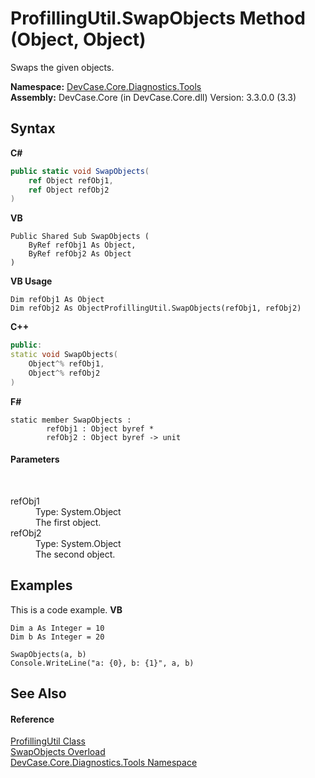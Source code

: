 # ProfillingUtil.SwapObjects Method (Object, Object)
 

Swaps the given objects.

**Namespace:**&nbsp;<a href="N_DevCase_Core_Diagnostics_Tools">DevCase.Core.Diagnostics.Tools</a><br />**Assembly:**&nbsp;DevCase.Core (in DevCase.Core.dll) Version: 3.3.0.0 (3.3)

## Syntax

**C#**<br />
``` C#
public static void SwapObjects(
	ref Object refObj1,
	ref Object refObj2
)
```

**VB**<br />
``` VB
Public Shared Sub SwapObjects ( 
	ByRef refObj1 As Object,
	ByRef refObj2 As Object
)
```

**VB Usage**<br />
``` VB Usage
Dim refObj1 As Object
Dim refObj2 As ObjectProfillingUtil.SwapObjects(refObj1, refObj2)
```

**C++**<br />
``` C++
public:
static void SwapObjects(
	Object^% refObj1, 
	Object^% refObj2
)
```

**F#**<br />
``` F#
static member SwapObjects : 
        refObj1 : Object byref * 
        refObj2 : Object byref -> unit 

```


#### Parameters
&nbsp;<dl><dt>refObj1</dt><dd>Type: System.Object<br />The first object.</dd><dt>refObj2</dt><dd>Type: System.Object<br />The second object.</dd></dl>

## Examples
This is a code example. 
**VB**<br />
``` VB
Dim a As Integer = 10
Dim b As Integer = 20

SwapObjects(a, b)
Console.WriteLine("a: {0}, b: {1}", a, b)
```


## See Also


#### Reference
<a href="T_DevCase_Core_Diagnostics_Tools_ProfillingUtil">ProfillingUtil Class</a><br /><a href="Overload_DevCase_Core_Diagnostics_Tools_ProfillingUtil_SwapObjects">SwapObjects Overload</a><br /><a href="N_DevCase_Core_Diagnostics_Tools">DevCase.Core.Diagnostics.Tools Namespace</a><br />